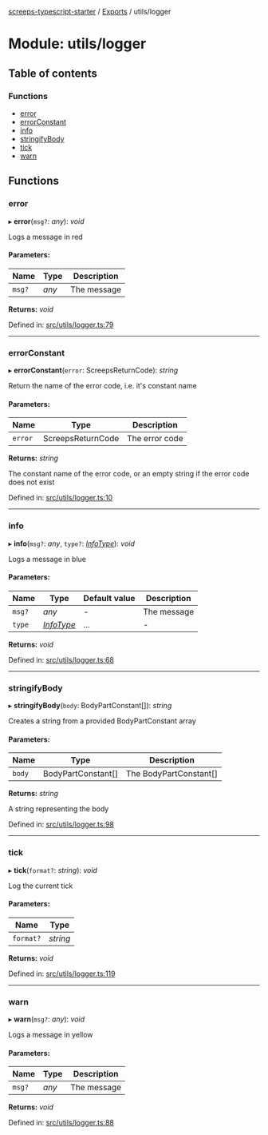 [screeps-typescript-starter](../README.md) / [Exports](../modules.md) / utils/logger

# Module: utils/logger

## Table of contents

### Functions

- [error](utils_logger.md#error)
- [errorConstant](utils_logger.md#errorconstant)
- [info](utils_logger.md#info)
- [stringifyBody](utils_logger.md#stringifybody)
- [tick](utils_logger.md#tick)
- [warn](utils_logger.md#warn)

## Functions

### error

▸ **error**(`msg?`: *any*): *void*

Logs a message in red

#### Parameters:

Name | Type | Description |
------ | ------ | ------ |
`msg?` | *any* | The message    |

**Returns:** *void*

Defined in: [src/utils/logger.ts:79](https://github.com/Baelyk/screeps/blob/c7b9358/src/utils/logger.ts#L79)

___

### errorConstant

▸ **errorConstant**(`error`: ScreepsReturnCode): *string*

Return the name of the error code, i.e. it's constant name

#### Parameters:

Name | Type | Description |
------ | ------ | ------ |
`error` | ScreepsReturnCode | The error code   |

**Returns:** *string*

The constant name of the error code, or an empty string if the
  error code does not exist

Defined in: [src/utils/logger.ts:10](https://github.com/Baelyk/screeps/blob/c7b9358/src/utils/logger.ts#L10)

___

### info

▸ **info**(`msg?`: *any*, `type?`: [*InfoType*](../enums/types.infotype.md)): *void*

Logs a message in blue

#### Parameters:

Name | Type | Default value | Description |
------ | ------ | ------ | ------ |
`msg?` | *any* | - | The message    |
`type` | [*InfoType*](../enums/types.infotype.md) | ... | - |

**Returns:** *void*

Defined in: [src/utils/logger.ts:68](https://github.com/Baelyk/screeps/blob/c7b9358/src/utils/logger.ts#L68)

___

### stringifyBody

▸ **stringifyBody**(`body`: BodyPartConstant[]): *string*

Creates a string from a provided BodyPartConstant array

#### Parameters:

Name | Type | Description |
------ | ------ | ------ |
`body` | BodyPartConstant[] | The BodyPartConstant[]   |

**Returns:** *string*

A string representing the body

Defined in: [src/utils/logger.ts:98](https://github.com/Baelyk/screeps/blob/c7b9358/src/utils/logger.ts#L98)

___

### tick

▸ **tick**(`format?`: *string*): *void*

Log the current tick

#### Parameters:

Name | Type |
------ | ------ |
`format?` | *string* |

**Returns:** *void*

Defined in: [src/utils/logger.ts:119](https://github.com/Baelyk/screeps/blob/c7b9358/src/utils/logger.ts#L119)

___

### warn

▸ **warn**(`msg?`: *any*): *void*

Logs a message in yellow

#### Parameters:

Name | Type | Description |
------ | ------ | ------ |
`msg?` | *any* | The message    |

**Returns:** *void*

Defined in: [src/utils/logger.ts:88](https://github.com/Baelyk/screeps/blob/c7b9358/src/utils/logger.ts#L88)
